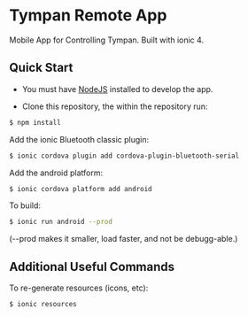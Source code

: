 # Tympan Remote App

Mobile App for Controlling Tympan. Built with ionic 4.

## Quick Start

- You must have [NodeJS](https://nodejs.org/en/) installed to develop the app.

- Clone this repository, the within the repository run:

```bash
$ npm install
```

Add the ionic Bluetooth classic plugin:

```bash
$ ionic cordova plugin add cordova-plugin-bluetooth-serial
```

Add the android platform:

```bash
$ ionic cordova platform add android
```

To build:
```bash
$ ionic run android --prod
```

(--prod makes it smaller, load faster, and not be debugg-able.)

## Additional Useful Commands

To re-generate resources (icons, etc):

```bash
$ ionic resources
```
